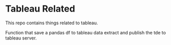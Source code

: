 # Tableau Related

This repo contains things related to tableau.

Function that save a pandas df to tableau data extract and publish the tde to tableau server.
